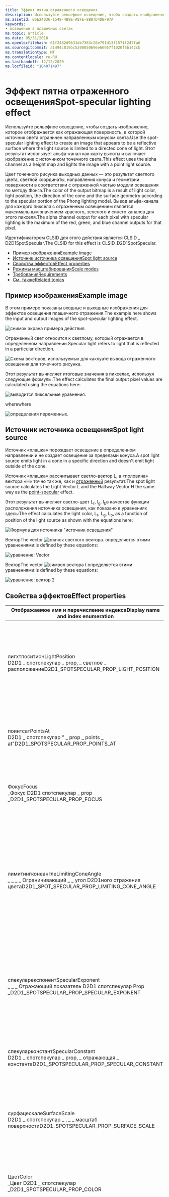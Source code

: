 ```yaml
---
title: Эффект пятна отраженного освещения
description: Используйте рельефное освещение, чтобы создать изображение, которое отображается как отражающая поверхность, в которой источник света ограничен направленным конусом света.
ms.assetid: B6E24036-1548-4B9E-A8FE-8B87D4DBF97A
keywords:
- освещение в плашечных светах
ms.topic: article
ms.date: 05/31/2018
ms.openlocfilehash: 61f2482d9631de7383c26e791d13f1571f247fa6
ms.sourcegitcommit: a1494c819bc5200050696e66057f1020f5b142cb
ms.translationtype: MT
ms.contentlocale: ru-RU
ms.lasthandoff: 12/12/2020
ms.locfileid: "104071497"
---
```

# <a name="spot-specular-lighting-effect"></a><span data-ttu-id="6bec7-104">Эффект пятна отраженного освещения</span><span class="sxs-lookup"><span data-stu-id="6bec7-104">Spot-specular lighting effect</span></span>

<span data-ttu-id="6bec7-105">Используйте рельефное освещение, чтобы создать изображение, которое отображается как отражающая поверхность, в которой источник света ограничен направленным конусом света.</span><span class="sxs-lookup"><span data-stu-id="6bec7-105">Use the spot-specular lighting effect to create an image that appears to be a reflective surface where the light source is limited to a directed cone of light.</span></span> <span data-ttu-id="6bec7-106">Этот результат использует альфа-канал как карту высоты и включает изображение с источником точечного света.</span><span class="sxs-lookup"><span data-stu-id="6bec7-106">This effect uses the alpha channel as a height map and lights the image with a point light source.</span></span>

<span data-ttu-id="6bec7-107">Цвет точечного рисунка выходных данных — это результат светлого цвета, светлой координаты, направления конуса и геометрии поверхности в соответствии с отраженной частью модели освещения по методу Фонга.</span><span class="sxs-lookup"><span data-stu-id="6bec7-107">The color of the output bitmap is a result of light color, light position, the direction of the cone and the surface geometry according to the specular portion of the Phong lighting model.</span></span> <span data-ttu-id="6bec7-108">Вывод альфа-канала для каждого пикселя с отраженным освещением является максимальным значением красного, зеленого и синего каналов для этого пикселя.</span><span class="sxs-lookup"><span data-stu-id="6bec7-108">The alpha channel output for each pixel with specular lighting is the maximum of the red, green, and blue channel outputs for that pixel.</span></span>

<span data-ttu-id="6bec7-109">Идентификатором CLSID для этого действия является CLSID \_ D2D1SpotSpecular.</span><span class="sxs-lookup"><span data-stu-id="6bec7-109">The CLSID for this effect is CLSID\_D2D1SpotSpecular.</span></span>

-   [<span data-ttu-id="6bec7-110">Пример изображения</span><span class="sxs-lookup"><span data-stu-id="6bec7-110">Example image</span></span>](#example-image)
-   [<span data-ttu-id="6bec7-111">Источник источника освещения</span><span class="sxs-lookup"><span data-stu-id="6bec7-111">Spot light source</span></span>](#spot-light-source)
-   [<span data-ttu-id="6bec7-112">Свойства эффектов</span><span class="sxs-lookup"><span data-stu-id="6bec7-112">Effect properties</span></span>](#effect-properties)
-   [<span data-ttu-id="6bec7-113">Режимы масштабирования</span><span class="sxs-lookup"><span data-stu-id="6bec7-113">Scale modes</span></span>](#scale-modes)
-   [<span data-ttu-id="6bec7-114">Требования</span><span class="sxs-lookup"><span data-stu-id="6bec7-114">Requirements</span></span>](#requirements)
-   [<span data-ttu-id="6bec7-115">См. также</span><span class="sxs-lookup"><span data-stu-id="6bec7-115">Related topics</span></span>](#related-topics)

## <a name="example-image"></a><span data-ttu-id="6bec7-116">Пример изображения</span><span class="sxs-lookup"><span data-stu-id="6bec7-116">Example image</span></span>

<span data-ttu-id="6bec7-117">В этом примере показаны входные и выходные изображения для эффектов освещения плашечного отражения.</span><span class="sxs-lookup"><span data-stu-id="6bec7-117">The example here shows the input and output images of the spot-specular lighting effect.</span></span>

![снимок экрана примера действия.](images/spot-spec-example.png)

<span data-ttu-id="6bec7-119">Отраженный свет относится к светлому, который отражается в определенном направлении.</span><span class="sxs-lookup"><span data-stu-id="6bec7-119">Specular light refers to light that is reflected in a particular direction.</span></span>

![Схема векторов, используемых для каклуате вывода отраженного освещения для точечного рисунка.](images/point-spec-reflected1.png)

<span data-ttu-id="6bec7-121">Этот результат вычисляет итоговые значения в пикселах, используя следующие формулы:</span><span class="sxs-lookup"><span data-stu-id="6bec7-121">The effect calculates the final output pixel values are calculated using the equations here:</span></span>

![выводится пиксельные уравнения.](images/spot-formula1.png)

<span data-ttu-id="6bec7-123">where</span><span class="sxs-lookup"><span data-stu-id="6bec7-123">where</span></span>

![определения переменных.](images/spot-formula2.png)

## <a name="spot-light-source"></a><span data-ttu-id="6bec7-125">Источник источника освещения</span><span class="sxs-lookup"><span data-stu-id="6bec7-125">Spot light source</span></span>

<span data-ttu-id="6bec7-126">Источник «плашка» порождает освещение в определенном направлении и не создает освещение за пределами конуса.</span><span class="sxs-lookup"><span data-stu-id="6bec7-126">A spot light source emits light in a cone in a specific direction and doesn't emit light outside of the cone.</span></span>

<span data-ttu-id="6bec7-127">Источник «плашка» рассчитывает светло-вектор L, а «половина» вектора «H» точно так же, как и [отраженный](point-specular.md) результат.</span><span class="sxs-lookup"><span data-stu-id="6bec7-127">The spot light source calculates the Light Vector L and the Halfway Vector H the same way as the [point-specular](point-specular.md) effect.</span></span>

<span data-ttu-id="6bec7-128">Этот результат вычисляет светло-цвет L<sub>r</sub>, l<sub>g</sub>, l<sub>b</sub>в качестве функции расположения источника освещения, как показано в уравнениях здесь:</span><span class="sxs-lookup"><span data-stu-id="6bec7-128">The effect calculates the light color, L<sub>r</sub>, L<sub>g</sub>, L<sub>b</sub>, as a function of position of the light source as shown with the equations here:</span></span>

![Формула для источника "источник освещения"](images/spot-formula3.png)

<span data-ttu-id="6bec7-130">Вектор</span><span class="sxs-lookup"><span data-stu-id="6bec7-130">The vector</span></span> ![значок светлого вектора.](images/spot-mathchar-l.png) <span data-ttu-id="6bec7-132">определяется этими уравнениями:</span><span class="sxs-lookup"><span data-stu-id="6bec7-132">is defined by these equations:</span></span>

![уравнение: Vector](images/spot-formula4.png)

<span data-ttu-id="6bec7-134">Вектор</span><span class="sxs-lookup"><span data-stu-id="6bec7-134">The vector</span></span> ![символ вектора t](images/spot-mathchar-t.png) <span data-ttu-id="6bec7-136">определяется этими уравнениями:</span><span class="sxs-lookup"><span data-stu-id="6bec7-136">is defined by these equations:</span></span>

![уравнение: вектор 2](images/spot-formula5.png)

## <a name="effect-properties"></a><span data-ttu-id="6bec7-138">Свойства эффектов</span><span class="sxs-lookup"><span data-stu-id="6bec7-138">Effect properties</span></span>



| <span data-ttu-id="6bec7-139">Отображаемое имя и перечисление индекса</span><span class="sxs-lookup"><span data-stu-id="6bec7-139">Display name and index enumeration</span></span>                                                        | <span data-ttu-id="6bec7-140">Описание</span><span class="sxs-lookup"><span data-stu-id="6bec7-140">Description</span></span>                                                                                                                                                                                                                                                                                                                                                                                                                                                                           |
|-------------------------------------------------------------------------------------------|---------------------------------------------------------------------------------------------------------------------------------------------------------------------------------------------------------------------------------------------------------------------------------------------------------------------------------------------------------------------------------------------------------------------------------------------------------------------------------------|
| <span data-ttu-id="6bec7-141">лигхтпоситион</span><span class="sxs-lookup"><span data-stu-id="6bec7-141">LightPosition</span></span><br/> <span data-ttu-id="6bec7-142">D2D1 \_ спотспекулар \_ prop, \_ светлое \_ расположение</span><span class="sxs-lookup"><span data-stu-id="6bec7-142">D2D1\_SPOTSPECULAR\_PROP\_LIGHT\_POSITION</span></span><br/>             | <span data-ttu-id="6bec7-143">Светлое расположение источника освещения точки.</span><span class="sxs-lookup"><span data-stu-id="6bec7-143">The light position of the point light source.</span></span> <span data-ttu-id="6bec7-144">Свойство является D2D1 \_ вектором \_ 3F, определенным как (x, y, z).</span><span class="sxs-lookup"><span data-stu-id="6bec7-144">The property is a D2D1\_VECTOR\_3F defined as (x, y, z).</span></span> <span data-ttu-id="6bec7-145">Единицы измерения находятся в аппаратно-независимых пикселях (DIP) и не ограничены.</span><span class="sxs-lookup"><span data-stu-id="6bec7-145">The units are in device-independent pixels (DIPs) and are unbounded.</span></span> <span data-ttu-id="6bec7-146">Тип — D2D1 \_ vector \_ 3F.</span><span class="sxs-lookup"><span data-stu-id="6bec7-146">The type is D2D1\_VECTOR\_3F.</span></span><br/> <span data-ttu-id="6bec7-147">Значение по умолчанию — {0.0 f, 0,0 f, 0,0 f}.</span><span class="sxs-lookup"><span data-stu-id="6bec7-147">The default value is {0.0f, 0.0f, 0.0f}.</span></span><br/>                                                                                                                                                                                                              |
| <span data-ttu-id="6bec7-148">поинтсат</span><span class="sxs-lookup"><span data-stu-id="6bec7-148">PointsAt</span></span><br/> <span data-ttu-id="6bec7-149">D2D1 \_ спотспекулар " \_ prop \_ points \_ at"</span><span class="sxs-lookup"><span data-stu-id="6bec7-149">D2D1\_SPOTSPECULAR\_PROP\_POINTS\_AT</span></span><br/>                       | <span data-ttu-id="6bec7-150">Где направлено освещение.</span><span class="sxs-lookup"><span data-stu-id="6bec7-150">Where the spot light is focused.</span></span> <span data-ttu-id="6bec7-151">Свойство предоставляется как D2D1 \_ vector \_ 3F с (x, y, z).</span><span class="sxs-lookup"><span data-stu-id="6bec7-151">The property is exposed as a D2D1\_VECTOR\_3F with   (x, y, z).</span></span> <span data-ttu-id="6bec7-152">Единицы измерения находятся в DIP, а значения не ограничены.</span><span class="sxs-lookup"><span data-stu-id="6bec7-152">The units are in DIPs and the values are unbounded.</span></span> <span data-ttu-id="6bec7-153">Тип — D2D1 \_ vector \_ 3F.</span><span class="sxs-lookup"><span data-stu-id="6bec7-153">The type is D2D1\_VECTOR\_3F.</span></span><br/> <span data-ttu-id="6bec7-154">Значение по умолчанию — {0.0 f, 0,0 f, 0,0 f}.</span><span class="sxs-lookup"><span data-stu-id="6bec7-154">The default value is {0.0f, 0.0f, 0.0f}.</span></span><br/>                                                                                                                                                                                                                                     |
| <span data-ttu-id="6bec7-155">Фокус</span><span class="sxs-lookup"><span data-stu-id="6bec7-155">Focus</span></span><br/> <span data-ttu-id="6bec7-156">\_Фокус D2D1 спотспекулар \_ prop \_</span><span class="sxs-lookup"><span data-stu-id="6bec7-156">D2D1\_SPOTSPECULAR\_PROP\_FOCUS</span></span><br/>                               | <span data-ttu-id="6bec7-157">Фокус на плашечном свете.</span><span class="sxs-lookup"><span data-stu-id="6bec7-157">The focus of the spot light.</span></span> <span data-ttu-id="6bec7-158">Это свойство не имеет единицы и определено между 0 и 200.</span><span class="sxs-lookup"><span data-stu-id="6bec7-158">This property is unitless and is defined between 0 and 200.</span></span> <span data-ttu-id="6bec7-159">Тип — FLOAT.</span><span class="sxs-lookup"><span data-stu-id="6bec7-159">The type is FLOAT.</span></span><br/> <span data-ttu-id="6bec7-160">Значение по умолчанию — 1,0 f.</span><span class="sxs-lookup"><span data-stu-id="6bec7-160">The default value is 1.0f.</span></span><br/>                                                                                                                                                                                                                                                                                                                          |
| <span data-ttu-id="6bec7-161">лимитингконеангле</span><span class="sxs-lookup"><span data-stu-id="6bec7-161">LimitingConeAngle</span></span><br/> <span data-ttu-id="6bec7-162">\_ \_ \_ \_ Ограничивающий \_ \_ угол D2D1ного отражения цвета</span><span class="sxs-lookup"><span data-stu-id="6bec7-162">D2D1\_SPOT\_SPECULAR\_PROP\_LIMITING\_CONE\_ANGLE</span></span><br/> | <span data-ttu-id="6bec7-163">Угол конуса, который будет ограничивать область, в которой проецируется освещение.</span><span class="sxs-lookup"><span data-stu-id="6bec7-163">The cone angle that restricts the region where the light is projected.</span></span> <span data-ttu-id="6bec7-164">Освещение не проецируется за пределы конуса.</span><span class="sxs-lookup"><span data-stu-id="6bec7-164">No light is projected outside the cone.</span></span> <span data-ttu-id="6bec7-165">Ограничивающий угол конуса является углом между направленной лампочкой осью (осью между свойствами *лигхтпоситион* и *поинтсат* ) и плашечным конусом.</span><span class="sxs-lookup"><span data-stu-id="6bec7-165">The limiting cone angle is the angle between the spot light axis (the axis between the *LightPosition* and *PointsAt* properties) and the spot light cone.</span></span> <span data-ttu-id="6bec7-166">Это свойство определено в градусах и должно находиться в диапазоне от 0 до 90 градусов.</span><span class="sxs-lookup"><span data-stu-id="6bec7-166">This property is defined in degrees and must be between 0 to 90 degrees.</span></span> <span data-ttu-id="6bec7-167">Тип — FLOAT.</span><span class="sxs-lookup"><span data-stu-id="6bec7-167">The type is FLOAT.</span></span><br/> <span data-ttu-id="6bec7-168">Значение по умолчанию — 90.0 f.</span><span class="sxs-lookup"><span data-stu-id="6bec7-168">The default value is 90.0f.</span></span><br/>                                                               |
| <span data-ttu-id="6bec7-169">спекуларекспонент</span><span class="sxs-lookup"><span data-stu-id="6bec7-169">SpecularExponent</span></span><br/> <span data-ttu-id="6bec7-170">\_ \_ \_ Отражающий показатель D2D1 спотспекулар Prop \_</span><span class="sxs-lookup"><span data-stu-id="6bec7-170">D2D1\_SPOTSPECULAR\_PROP\_SPECULAR\_EXPONENT</span></span><br/>       | <span data-ttu-id="6bec7-171">Экспонента для отраженного термина в уравнении по методу Фонга освещения.</span><span class="sxs-lookup"><span data-stu-id="6bec7-171">The exponent for the specular term in the Phong lighting equation.</span></span> <span data-ttu-id="6bec7-172">Большее значение соответствует более отражающей поверхности.</span><span class="sxs-lookup"><span data-stu-id="6bec7-172">A larger value corresponds to a more reflective surface.</span></span> <span data-ttu-id="6bec7-173">Это значение не имеет единицы и должно находиться в диапазоне от 1,0 до 128.</span><span class="sxs-lookup"><span data-stu-id="6bec7-173">This value is unitless and must be between 1.0 and 128.</span></span> <span data-ttu-id="6bec7-174">Тип — FLOAT.</span><span class="sxs-lookup"><span data-stu-id="6bec7-174">The type is FLOAT.</span></span><br/> <span data-ttu-id="6bec7-175">Значение по умолчанию — 1,0 f.</span><span class="sxs-lookup"><span data-stu-id="6bec7-175">The default value is 1.0f.</span></span><br/>                                                                                                                                                                                                                               |
| <span data-ttu-id="6bec7-176">спекуларконстант</span><span class="sxs-lookup"><span data-stu-id="6bec7-176">SpecularConstant</span></span><br/> <span data-ttu-id="6bec7-177">D2D1 \_ спотспекулар \_ prop, \_ отражающая \_ константа</span><span class="sxs-lookup"><span data-stu-id="6bec7-177">D2D1\_SPOTSPECULAR\_PROP\_SPECULAR\_CONSTANT</span></span><br/>       | <span data-ttu-id="6bec7-178">Отношение отраженного отражения к входящему источнику.</span><span class="sxs-lookup"><span data-stu-id="6bec7-178">The ratio of specular reflection to the incoming light.</span></span> <span data-ttu-id="6bec7-179">Значение является безмодульным и должно находиться в диапазоне от 0 до 10 000.</span><span class="sxs-lookup"><span data-stu-id="6bec7-179">The value is unitless and must be between 0 and 10,000.</span></span> <span data-ttu-id="6bec7-180">Тип — FLOAT.</span><span class="sxs-lookup"><span data-stu-id="6bec7-180">The type is FLOAT.</span></span><br/> <span data-ttu-id="6bec7-181">Значение по умолчанию — 1,0 f.</span><span class="sxs-lookup"><span data-stu-id="6bec7-181">The default value is 1.0f.</span></span><br/>                                                                                                                                                                                                                                                                                                   |
| <span data-ttu-id="6bec7-182">сурфацескале</span><span class="sxs-lookup"><span data-stu-id="6bec7-182">SurfaceScale</span></span><br/> <span data-ttu-id="6bec7-183">D2D1 \_ спотспекулар \_ , \_ \_ масштаб поверхности</span><span class="sxs-lookup"><span data-stu-id="6bec7-183">D2D1\_SPOTSPECULAR\_PROP\_SURFACE\_SCALE</span></span><br/>               | <span data-ttu-id="6bec7-184">Коэффициент масштабирования в Z-направлении для создания карт высоты.</span><span class="sxs-lookup"><span data-stu-id="6bec7-184">The scale factor in the Z direction for generating a height map.</span></span> <span data-ttu-id="6bec7-185">Значение является безмодульным и должно находиться в диапазоне от 0 до 10 000.</span><span class="sxs-lookup"><span data-stu-id="6bec7-185">The value is unitless and must be between 0 and 10,000.</span></span> <span data-ttu-id="6bec7-186">Тип — FLOAT.</span><span class="sxs-lookup"><span data-stu-id="6bec7-186">The type is FLOAT.</span></span><br/> <span data-ttu-id="6bec7-187">Значение по умолчанию — 1,0 f.</span><span class="sxs-lookup"><span data-stu-id="6bec7-187">The default value is 1.0f.</span></span><br/>                                                                                                                                                                                                                                                                                          |
| <span data-ttu-id="6bec7-188">Цвет</span><span class="sxs-lookup"><span data-stu-id="6bec7-188">Color</span></span><br/> <span data-ttu-id="6bec7-189">\_Цвет D2D1 \_ спотспекулар \_</span><span class="sxs-lookup"><span data-stu-id="6bec7-189">D2D1\_SPOTSPECULAR\_PROP\_COLOR</span></span><br/>                               | <span data-ttu-id="6bec7-190">Цвет входящего освещения.</span><span class="sxs-lookup"><span data-stu-id="6bec7-190">The color of the incoming light.</span></span> <span data-ttu-id="6bec7-191">Это свойство представлено в виде вектора 3 (R, G, B) и используется для вычислений L<sub>R</sub>, l<sub>G</sub>, l<sub>B</sub>.</span><span class="sxs-lookup"><span data-stu-id="6bec7-191">This property is exposed as a Vector 3   (R, G, B) and used to compute L<sub>R</sub>, L<sub>G</sub>, L<sub>B</sub>.</span></span> <span data-ttu-id="6bec7-192">Тип — D2D1 \_ vector \_ 3F.</span><span class="sxs-lookup"><span data-stu-id="6bec7-192">The type is D2D1\_VECTOR\_3F.</span></span><br/> <span data-ttu-id="6bec7-193">Значение по умолчанию — {1.0 f, 1.0 f, 1.0 f}.</span><span class="sxs-lookup"><span data-stu-id="6bec7-193">The default value is {1.0f, 1.0f, 1.0f}.</span></span><br/>                                                                                                                                                                                                                                     |
| <span data-ttu-id="6bec7-194">кернелунитленгс</span><span class="sxs-lookup"><span data-stu-id="6bec7-194">KernelUnitLength</span></span><br/> <span data-ttu-id="6bec7-195">\_ \_ \_ \_ Длина единицы ядра D2D1 спотспекулар \_</span><span class="sxs-lookup"><span data-stu-id="6bec7-195">D2D1\_SPOTSPECULAR\_PROP\_KERNEL\_UNIT\_LENGTH</span></span><br/>     | <span data-ttu-id="6bec7-196">Размер элемента в ядре Собел, используемый для создания нормали поверхности в направлении X и Y.</span><span class="sxs-lookup"><span data-stu-id="6bec7-196">The size of an element in the Sobel kernel used to generate the surface normal in the X and Y direction.</span></span> <span data-ttu-id="6bec7-197">Это свойство сопоставляется со значениями DX и dy в градиенте Собел.</span><span class="sxs-lookup"><span data-stu-id="6bec7-197">This property maps to the dx and dy values in the Sobel gradient.</span></span> <span data-ttu-id="6bec7-198">Это свойство является D2D1 \_ вектором \_ 2f (длина единицы ядра X, длина единицы ядра Y) и определена в (DIP/единица ядра).</span><span class="sxs-lookup"><span data-stu-id="6bec7-198">This property is a D2D1\_VECTOR\_2F (Kernel Unit Length X, Kernel Unit Length Y) and is defined in (DIPs/Kernel Unit).</span></span> <span data-ttu-id="6bec7-199">В результате используется интерполяция билинейной для масштабирования растрового изображения в соответствии с размером элементов ядра.</span><span class="sxs-lookup"><span data-stu-id="6bec7-199">The effect uses bilinear interpolation to scale the bitmap to match size of kernel elements.</span></span> <span data-ttu-id="6bec7-200">Тип — D2D1 \_ vector \_ 2F.</span><span class="sxs-lookup"><span data-stu-id="6bec7-200">The type is D2D1\_VECTOR\_2F.</span></span><br/> <span data-ttu-id="6bec7-201">Значение по умолчанию — {1.0 f, 1.0 f}.</span><span class="sxs-lookup"><span data-stu-id="6bec7-201">The default value is {1.0f, 1.0f}.</span></span><br/> |
| <span data-ttu-id="6bec7-202">ScaleMode</span><span class="sxs-lookup"><span data-stu-id="6bec7-202">ScaleMode</span></span><br/> <span data-ttu-id="6bec7-203">\_ \_ \_ Режим масштабирования D2D1 спотспекулар \_</span><span class="sxs-lookup"><span data-stu-id="6bec7-203">D2D1\_SPOTSPECULAR\_PROP\_SCALE\_MODE</span></span><br/>                     | <span data-ttu-id="6bec7-204">Режим интерполяции, который применяется для масштабирования изображения до соответствующей длины единицы ядра.</span><span class="sxs-lookup"><span data-stu-id="6bec7-204">The interpolation mode the effect uses to scale the image to the corresponding kernel unit length.</span></span> <span data-ttu-id="6bec7-205">Существует шесть режимов масштабирования, имеющих высокое качество и скорость.</span><span class="sxs-lookup"><span data-stu-id="6bec7-205">There are six scale modes that range in quality and speed.</span></span> <span data-ttu-id="6bec7-206">Дополнительные сведения см. в разделе [режимы масштабирования](#scale-modes) .</span><span class="sxs-lookup"><span data-stu-id="6bec7-206">See [Scale modes](#scale-modes) for more info.</span></span> <br/> <span data-ttu-id="6bec7-207">Тип — D2D1 \_ спотспекулар ( \_ масштабируемый \_ режим).</span><span class="sxs-lookup"><span data-stu-id="6bec7-207">The type is D2D1\_SPOTSPECULAR\_SCALE\_MODE.</span></span><br/> <span data-ttu-id="6bec7-208">Значение по умолчанию — \_ D2D1 \_ спотспекулар \_ \_ линейный режим масштабирования.</span><span class="sxs-lookup"><span data-stu-id="6bec7-208">The default value is D2D1\_SPOTSPECULAR\_SCALE\_MODE\_LINEAR.</span></span><br/>                                                                                                                             |



 

## <a name="scale-modes"></a><span data-ttu-id="6bec7-209">Режимы масштабирования</span><span class="sxs-lookup"><span data-stu-id="6bec7-209">Scale modes</span></span>



| <span data-ttu-id="6bec7-210">Перечисление</span><span class="sxs-lookup"><span data-stu-id="6bec7-210">Enumeration</span></span>                                            | <span data-ttu-id="6bec7-211">Описание</span><span class="sxs-lookup"><span data-stu-id="6bec7-211">Description</span></span>                                                                                                                                                                                          |
|--------------------------------------------------------|------------------------------------------------------------------------------------------------------------------------------------------------------------------------------------------------------|
| <span data-ttu-id="6bec7-212">\_ \_ \_ \_ Ближайший соседний D2D1 спотспекулар режим масштабирования \_</span><span class="sxs-lookup"><span data-stu-id="6bec7-212">D2D1\_SPOTSPECULAR\_SCALE\_MODE\_NEAREST\_NEIGHBOR</span></span>     | <span data-ttu-id="6bec7-213">Выбирает ближайшую одиночную точку и использует ее.</span><span class="sxs-lookup"><span data-stu-id="6bec7-213">Samples the nearest single point and uses that.</span></span> <span data-ttu-id="6bec7-214">В этом режиме используется меньше времени на обработку, но выводится изображение самого низкого качества.</span><span class="sxs-lookup"><span data-stu-id="6bec7-214">This mode uses less processing time, but outputs the lowest quality image.</span></span>                                                                           |
| <span data-ttu-id="6bec7-215">\_ \_ \_ Линейный режим масштабирования D2D1 спотспекулар \_</span><span class="sxs-lookup"><span data-stu-id="6bec7-215">D2D1\_SPOTSPECULAR\_SCALE\_MODE\_LINEAR</span></span>                | <span data-ttu-id="6bec7-216">Использует выборку с четырьмя точками и линейную интерполяцию.</span><span class="sxs-lookup"><span data-stu-id="6bec7-216">Uses a four point sample and linear interpolation.</span></span> <span data-ttu-id="6bec7-217">В этом режиме выводится изображение с более высоким качеством, чем у ближайшего соседа.</span><span class="sxs-lookup"><span data-stu-id="6bec7-217">This mode outputs a higher quality image than nearest neighbor.</span></span>                                                                                   |
| <span data-ttu-id="6bec7-218">D2D1 \_ спотспекулар \_ Scale \_ , \_ кубический режим</span><span class="sxs-lookup"><span data-stu-id="6bec7-218">D2D1\_SPOTSPECULAR\_SCALE\_MODE\_CUBIC</span></span>                 | <span data-ttu-id="6bec7-219">Использует 16-примерный ядро кубических для интерполяции.</span><span class="sxs-lookup"><span data-stu-id="6bec7-219">Uses a 16 sample cubic kernel for interpolation.</span></span> <span data-ttu-id="6bec7-220">Этот режим использует наибольшее время обработки, но выводит изображение с более высоким качеством.</span><span class="sxs-lookup"><span data-stu-id="6bec7-220">This mode uses the most processing time, but outputs a higher quality image.</span></span>                                                                        |
| <span data-ttu-id="6bec7-221">D2D1 \_ спотспекулар \_ режим масштабирования с \_ \_ несколькими \_ образцами \_</span><span class="sxs-lookup"><span data-stu-id="6bec7-221">D2D1\_SPOTSPECULAR\_SCALE\_MODE\_MULTI\_SAMPLE\_LINEAR</span></span> | <span data-ttu-id="6bec7-222">Использует 4 линейных образца в пределах одного пикселя для удобного сглаживания.</span><span class="sxs-lookup"><span data-stu-id="6bec7-222">Uses 4 linear samples within a single pixel for good edge anti-aliasing.</span></span> <span data-ttu-id="6bec7-223">Этот режим хорошо подходит для уменьшения масштаба по небольшим объемам на изображениях с небольшими пикселями.</span><span class="sxs-lookup"><span data-stu-id="6bec7-223">This mode is good for scaling down by small amounts on images with few pixels.</span></span>                                              |
| <span data-ttu-id="6bec7-224">D2D1 \_ спотспекулар \_ режим масштабирования — \_ \_ анизотропная</span><span class="sxs-lookup"><span data-stu-id="6bec7-224">D2D1\_SPOTSPECULAR\_SCALE\_MODE\_ANISOTROPIC</span></span>           | <span data-ttu-id="6bec7-225">Использует анизотропную фильтрацию для выборки шаблона в соответствии с преобразованной формой точечного рисунка.</span><span class="sxs-lookup"><span data-stu-id="6bec7-225">Uses anisotropic filtering to sample a pattern according to the transformed shape of the bitmap.</span></span>                                                                                                     |
| <span data-ttu-id="6bec7-226">\_ \_ \_ \_ \_ Высококачественное \_ кубический режим масштабирования D2D1 спотспекулар</span><span class="sxs-lookup"><span data-stu-id="6bec7-226">D2D1\_SPOTSPECULAR\_SCALE\_MODE\_HIGH\_QUALITY\_CUBIC</span></span>  | <span data-ttu-id="6bec7-227">Использует высококачественное ядро кубического размера для выполнения предварительно довнскале образа, если довнскалинг участвует в матрице преобразования.</span><span class="sxs-lookup"><span data-stu-id="6bec7-227">Uses a variable size high quality cubic kernel to perform a pre-downscale the image if downscaling is involved in the transform matrix.</span></span> <span data-ttu-id="6bec7-228">Затем использует режим интерполяции кубических для окончательного вывода.</span><span class="sxs-lookup"><span data-stu-id="6bec7-228">Then uses the cubic interpolation mode for the final output.</span></span> |



 

> [!Note]  
> <span data-ttu-id="6bec7-229">Если не выбрать режим, то по умолчанию применяется \_ режим МАСШТАБИРОВАНИЯ D2D1 спотспекулар \_ \_ \_ линейный.</span><span class="sxs-lookup"><span data-stu-id="6bec7-229">If you don't select a mode, the effect defaults to D2D1\_SPOTSPECULAR\_SCALE\_MODE\_LINEAR.</span></span>

## <a name="requirements"></a><span data-ttu-id="6bec7-230">Требования</span><span class="sxs-lookup"><span data-stu-id="6bec7-230">Requirements</span></span>



| <span data-ttu-id="6bec7-231">Требование</span><span class="sxs-lookup"><span data-stu-id="6bec7-231">Requirement</span></span> | <span data-ttu-id="6bec7-232">Значение</span><span class="sxs-lookup"><span data-stu-id="6bec7-232">Value</span></span> |
|--------------------------|------------------------------------------------------------------------------------|
| <span data-ttu-id="6bec7-233">Минимальная версия клиента</span><span class="sxs-lookup"><span data-stu-id="6bec7-233">Minimum supported client</span></span> | <span data-ttu-id="6bec7-234">Windows 8 и обновление платформы для \[ классических приложений Windows 7 \| приложения для Магазина Windows\]</span><span class="sxs-lookup"><span data-stu-id="6bec7-234">Windows 8 and Platform Update for Windows 7 \[desktop apps \| Windows Store apps\]</span></span> |
| <span data-ttu-id="6bec7-235">Минимальная версия сервера</span><span class="sxs-lookup"><span data-stu-id="6bec7-235">Minimum supported server</span></span> | <span data-ttu-id="6bec7-236">Windows 8 и обновление платформы для \[ классических приложений Windows 7 \| приложения для Магазина Windows\]</span><span class="sxs-lookup"><span data-stu-id="6bec7-236">Windows 8 and Platform Update for Windows 7 \[desktop apps \| Windows Store apps\]</span></span> |
| <span data-ttu-id="6bec7-237">Header</span><span class="sxs-lookup"><span data-stu-id="6bec7-237">Header</span></span>                   | <span data-ttu-id="6bec7-238">d2d1effects. h</span><span class="sxs-lookup"><span data-stu-id="6bec7-238">d2d1effects.h</span></span>                                                                      |
| <span data-ttu-id="6bec7-239">Библиотека</span><span class="sxs-lookup"><span data-stu-id="6bec7-239">Library</span></span>                  | <span data-ttu-id="6bec7-240">D2D1. lib, дксгуид. lib</span><span class="sxs-lookup"><span data-stu-id="6bec7-240">d2d1.lib, dxguid.lib</span></span>                                                               |



 

## <a name="related-topics"></a><span data-ttu-id="6bec7-241">См. также</span><span class="sxs-lookup"><span data-stu-id="6bec7-241">Related topics</span></span>

<dl> <dt>

[<span data-ttu-id="6bec7-242">**ID2D1Effect**</span><span class="sxs-lookup"><span data-stu-id="6bec7-242">**ID2D1Effect**</span></span>](/windows/win32/api/d2d1_1/nn-d2d1_1-id2d1effect)
</dt> </dl>

 

